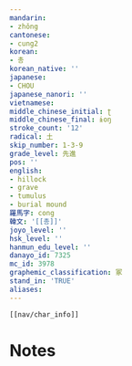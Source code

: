 ```yaml
---
mandarin:
- zhǒng
cantonese:
- cung2
korean:
- 총
korean_native: ''
japanese:
- CHOU
japanese_nanori: ''
vietnamese:
middle_chinese_initial: ʈ
middle_chinese_final: ɨoŋ
stroke_count: '12'
radical: 土
skip_number: 1-3-9
grade_level: 先進
pos: ''
english:
- hillock
- grave
- tumulus
- burial mound
羅馬字: cong
韓文: '[[총]]'
joyo_level: ''
hsk_level: ''
hanmun_edu_level: ''
danayo_id: 7325
mc_id: 3978
graphemic_classification: 冢
stand_in: 'TRUE'
aliases:
---
```

```meta-bind-embed
[[nav/char_info]]
```

# Notes
